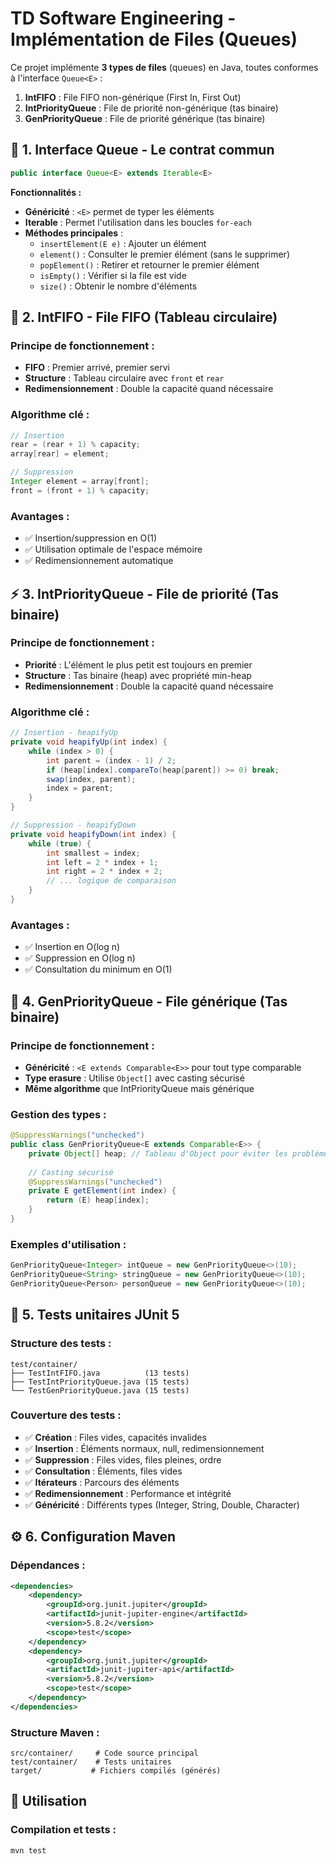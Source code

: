 # TD Software Engineering - Implémentation de Files (Queues)

Ce projet implémente **3 types de files** (queues) en Java, toutes conformes à l'interface `Queue<E>` :

1. **IntFIFO** : File FIFO non-générique (First In, First Out)
2. **IntPriorityQueue** : File de priorité non-générique (tas binaire)
3. **GenPriorityQueue** : File de priorité générique (tas binaire)

## 🔧 1. Interface Queue<E> - Le contrat commun

```java
public interface Queue<E> extends Iterable<E>
```

**Fonctionnalités :**
- **Généricité** : `<E>` permet de typer les éléments
- **Iterable** : Permet l'utilisation dans les boucles `for-each`
- **Méthodes principales** :
  - `insertElement(E e)` : Ajouter un élément
  - `element()` : Consulter le premier élément (sans le supprimer)
  - `popElement()` : Retirer et retourner le premier élément
  - `isEmpty()` : Vérifier si la file est vide
  - `size()` : Obtenir le nombre d'éléments

## 🔄 2. IntFIFO - File FIFO (Tableau circulaire)

### **Principe de fonctionnement :**
- **FIFO** : Premier arrivé, premier servi
- **Structure** : Tableau circulaire avec `front` et `rear`
- **Redimensionnement** : Double la capacité quand nécessaire

### **Algorithme clé :**
```java
// Insertion
rear = (rear + 1) % capacity;
array[rear] = element;

// Suppression
Integer element = array[front];
front = (front + 1) % capacity;
```

### **Avantages :**
- ✅ Insertion/suppression en O(1)
- ✅ Utilisation optimale de l'espace mémoire
- ✅ Redimensionnement automatique

## ⚡ 3. IntPriorityQueue - File de priorité (Tas binaire)

### **Principe de fonctionnement :**
- **Priorité** : L'élément le plus petit est toujours en premier
- **Structure** : Tas binaire (heap) avec propriété min-heap
- **Redimensionnement** : Double la capacité quand nécessaire

### **Algorithme clé :**
```java
// Insertion - heapifyUp
private void heapifyUp(int index) {
    while (index > 0) {
        int parent = (index - 1) / 2;
        if (heap[index].compareTo(heap[parent]) >= 0) break;
        swap(index, parent);
        index = parent;
    }
}

// Suppression - heapifyDown
private void heapifyDown(int index) {
    while (true) {
        int smallest = index;
        int left = 2 * index + 1;
        int right = 2 * index + 2;
        // ... logique de comparaison
    }
}
```

### **Avantages :**
- ✅ Insertion en O(log n)
- ✅ Suppression en O(log n)
- ✅ Consultation du minimum en O(1)

## 🎯 4. GenPriorityQueue - File générique (Tas binaire)

### **Principe de fonctionnement :**
- **Généricité** : `<E extends Comparable<E>>` pour tout type comparable
- **Type erasure** : Utilise `Object[]` avec casting sécurisé
- **Même algorithme** que IntPriorityQueue mais générique

### **Gestion des types :**
```java
@SuppressWarnings("unchecked")
public class GenPriorityQueue<E extends Comparable<E>> {
    private Object[] heap; // Tableau d'Object pour éviter les problèmes de type erasure
    
    // Casting sécurisé
    @SuppressWarnings("unchecked")
    private E getElement(int index) {
        return (E) heap[index];
    }
}
```

### **Exemples d'utilisation :**
```java
GenPriorityQueue<Integer> intQueue = new GenPriorityQueue<>(10);
GenPriorityQueue<String> stringQueue = new GenPriorityQueue<>(10);
GenPriorityQueue<Person> personQueue = new GenPriorityQueue<>(10);
```

## 🧪 5. Tests unitaires JUnit 5

### **Structure des tests :**
```
test/container/
├── TestIntFIFO.java          (13 tests)
├── TestIntPriorityQueue.java (15 tests)
└── TestGenPriorityQueue.java (15 tests)
```

### **Couverture des tests :**
- ✅ **Création** : Files vides, capacités invalides
- ✅ **Insertion** : Éléments normaux, null, redimensionnement
- ✅ **Suppression** : Files vides, files pleines, ordre
- ✅ **Consultation** : Éléments, files vides
- ✅ **Itérateurs** : Parcours des éléments
- ✅ **Redimensionnement** : Performance et intégrité
- ✅ **Généricité** : Différents types (Integer, String, Double, Character)

## ⚙️ 6. Configuration Maven

### **Dépendances :**
```xml
<dependencies>
    <dependency>
        <groupId>org.junit.jupiter</groupId>
        <artifactId>junit-jupiter-engine</artifactId>
        <version>5.8.2</version>
        <scope>test</scope>
    </dependency>
    <dependency>
        <groupId>org.junit.jupiter</groupId>
        <artifactId>junit-jupiter-api</artifactId>
        <version>5.8.2</version>
        <scope>test</scope>
    </dependency>
</dependencies>
```

### **Structure Maven :**
```
src/container/     # Code source principal
test/container/    # Tests unitaires
target/           # Fichiers compilés (générés)
```

## 🚀 Utilisation

### **Compilation et tests :**
```bash
mvn test
```